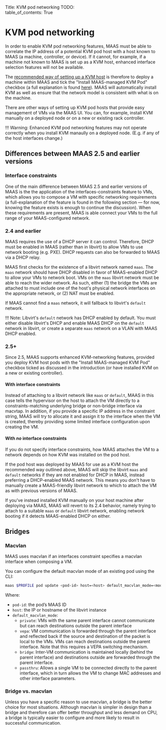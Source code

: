 Title: KVM pod networking
TODO:  
table_of_contents: True

# KVM pod networking

In order to enable KVM pod networking features, MAAS must be able to correlate
the IP address of a potential KVM pod host with a host known to MAAS (a machine,
controller, or device). If it cannot, for example, if a machine not known to
MAAS is set up as a KVM host, enhanced interface selection features will not be
available.

The [recommended way of setting up a KVM host][deploykvm] is therefore to deploy
a machine within MAAS and tick the "Install MAAS-managed KVM Pod" checkbox (a
full explanation is found [here][deploykvm]). MAAS will automatically install
KVM as well as ensure that the network model is consistent with what is on the
machine.

There are other ways of setting up KVM pod hosts that provide easy management of
VMs via the MAAS UI. You can, for example, install KVM manually on a deployed
node or on a new or existing rack controller.

!!! Warning:
    Enhanced KVM pod networking features may not operate correctly when you
    install KVM manaully on a deployed node. (E.g. if any of the host interfaces
    change.)

## Differences between MAAS 2.5 and earlier versions

### Interface constraints

One of the main difference between MAAS 2.5 and earlier versions of MAAS is the
the application of the interfaces-constraints feature to VMs, which allows
you to compose a VM with specific networking requirements (a full-explanation of
the feature is found in the following section &mdash; for now, knowing the feature
exists is enough to continue the discussion). When these requirements are
present, MAAS is able connect your VMs to the full range of your MAAS-configured
network.

### 2.4 and earlier

MAAS requires the use of a DHCP server it can control. Therefore, DHCP must be
enabled in MAAS (rather than in libvirt) to allow VMs to use network booting
(e.g. PXE). DHCP requests can also be forwarded to MAAS via a DHCP relay.

MAAS first checks for the existence of a libvirt network named `maas`. The
`maas` network should have DHCP disabled in favor of MAAS-enabled DHCP to allow
your VMs to network boot. VMs on the `maas` libvirt network must be able to
reach the wider network. As such, either (1) the bridge the VMs are attached to
must include one of the host's physical network interfaces on the appropriate
network, or (2) NAT must be enabled.

If MAAS cannot find a `maas` network, it will fallback to libvirt's `default`
network.

!!! Note:
    Libvirt's `default` network has DHCP enabled by default. You must either
    disable libvirt's DHCP and enable MAAS DHCP on the `default` network in
    libvirt, or create a separate `maas` network on a VLAN with MAAS DHCP enabled.

### 2.5+

Since 2.5, MAAS supports enhanced KVM-networking features, provided you deploy
KVM host pods with the "Install MAAS-managed KVM Pod" checkbox ticked as discussed
in the introduction (or have installed KVM on a new or existing controller).

#### With interface constraints

Instead of attaching to a libvirt network like `maas` or `default`, MAAS in
this case tells the hypervisor on the host to attach the VM directly to a
constraints-matching underlying bridge or non-bridge interface via macvtap.  In
addition, if you provide a specific IP address in the constraint string, MAAS
will try to allocate it and assign it to the interface when the VM is created,
thereby providing some limited interface configuration upon creating the VM.

#### With *no* interface constraints

If you do not specify interface constraints, how MAAS attaches the VM to a
network depends on how KVM was installed on the pod host.

If the pod host was deployed by MAAS for use as a KVM host the recommended way
outlined above, MAAS will skip the libvirt `maas` and `default` networks if they
are not enabled for DHCP in MAAS, instead preferring a DHCP-enabled MAAS
network. This means you don't have to manually create a MAAS-friendly libvirt
network to which to attach the VM as with previous versions of MAAS.

If you've instead installed KVM manually on your host machine after deploying
via MAAS, MAAS will revert to its 2.4 behavior, namely trying to attach to a
suitable `maas` or `default` libvirt network, enabling network booting if it
detects MAAS-enabled DHCP on either.

## Bridges

### Macvlan

MAAS uses macvlan if an interfaces constraint specifies a macvlan interface when
composing a VM.

You can configure the default macvlan mode of an existing pod using the CLI:

```bash
maas $PROFILE pod update <pod-id> host=<host> default_macvlan_mode=<mode>
```

Where:

- `pod-id`: the pod’s MAAS ID
- `host`: the IP or hostname of the libvirt instance
- `default_macvlan_mode`:
    - `private`: VMs with the same parent interface cannot communicate but can
      reach destinations outside the parent interface
    - `vepa`: VM communication is forwarded through the parent interface and
      reflected back if the source and destination of the packet is local to the
      VMs.  VMs can reach destinations outside the parent interface. Note that
      this requires a VEPA switching mechanism.
    - `bridge`: Inter-VM communication is maintained locally (behind the parent
      interface) and destinations outside are forwarded through the parent
      interface.
    - `passthru`: Allows a single VM to be connected directly to the parent
      interface, which in turn allows the VM to change MAC addresses and other
      interface parameters.


### Bridge vs. macvlan

Unless you have a specific reason to use macvlan, a bridge is the better choice
for most situations. Although macvlan is simpler in design than a bridge and
therefore can offer better throughput and less demand on CPU, a bridge is typically
easier to configure and more likely to result in successful communication.



<!-- LINKS -->

[deploykvm]: manage-kvm-pods-add.md


